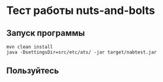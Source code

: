 # Тест работы nuts-and-bolts

## Запуск программы
```
mvn clean install
java -DsettingsDir=src/etc/ats/ -jar target/nabtest.jar
```

## Пользуйтесь